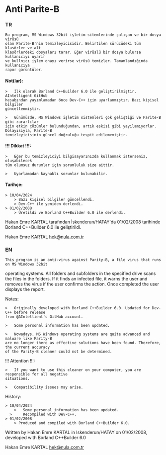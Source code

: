 # Anti Parite-B

### TR

	Bu program, MS Windows 32bit işletim sitemlerinde çalışan ve bir dosya virüsü 
	olan Parite-B'nin temizleyicisidir. Belirtilen sürücüdeki tüm klasörler ve alt 
	klasörlerdeki dosyaları tarar. Eğer virüslü bir dosya bulursa kullanıcıyı uyarır 
	ve kullnıcı işlem onayı verirse virüsü temizler. Tamamlandığında kullanıcıya 
	rapor görüntüler.

#### Not(lar):

	>	İlk olarak Borland C++Builder 6.0 ile geliştirilmiştir. AIntelligent GitHub
	hesabından yayımlamadan önce Dev-C++ için uyarlanmıştır. Bazı kişisel bilgiler
	güncellenmiştir. 

	>	Günümüzde, MS Windows işletim sistemleri çok geliştiği ve Parite-B gibi zararlılar 
	için etkin çözümler bulunduğundan, artık eskisi gibi yayılamıyorlar. Dolayısıyla, Parite-B
	temizleyicisinin güncel doğruluğu tespit edilememiştir.

#### !!! Dikkat !!!: 
		
	>	Eğer bu temizleyiciyi bilgisayarınızda kullanmak isterseniz, oluşabilecek
	tüm olumsuz durumlar için sorumluluk size aittir.

	>	Uyarlamadan kaynaklı sorunlar bulunabilir.

#### Tarihçe:

	> 10/04/2024
   		> Bazı kişisel bilgiler güncellendi.
   		> Dev-C++ ile yeniden derlendi.
	> 01/02/2008
   		> Üretildi ve Borland C++Builder 6.0 ile derlendi.

Hakan Emre KARTAL tarafından İskenderun/HATAY'da 01/02/2008 tarihinde
Borland C++Builder 6.0 ile geliştirildi.

Hakan Emre KARTAL
hek@nula.com.tr 

### EN

	This program is an anti-virus against Parity-B, a file virus that runs on MS Windows 32bit 
operating systems. All folders and subfolders in the specified drive scans the files in the 
folders. If it finds an infected file, it warns the user and removes the virus if the user 
confirms the action. Once completed the user displays the report.

Notes:
	
	> 	Originally developed with Borland C++Builder 6.0. Updated for Dev-C++ before release 
	from @AIntellient's GitHub account.

	>	Some personal information has been updated.

	>	Nowadays, MS Windows operating systems are quite advanced and malware like Parity-B 
	are no longer there as effective solutions have been found. Therefore, the current accuracy 
	of the Parity-B cleaner could not be determined.

!!! Attention !!!:

	>	If you want to use this cleaner on your computer, you are responsible for all negative 
	situations.

	>	Compatibility issues may arise.

History:
	
	> 10/04/2024
    	>	Some personal information has been updated.
      > 	Recompiled with Dev-C++.
	> 01/02/2008
     	> Produced and compiled with Borland C++Builder 6.0.

Written by Hakan Emre KARTAL in Iskenderun/HATAY on 01/02/2008,
developed with Borland C++Builder 6.0

Hakan Emre KARTAL
hek@nula.com.tr 

